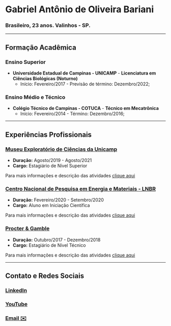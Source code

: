 # Gabriel Antônio de Oliveira Bariani
### Brasileiro, 23 anos. Valinhos - SP.

------------------

## Formação Acadêmica
### Ensino Superior 
- **Universidade Estadual de Campinas - UNICAMP** - **Licenciatura em Ciências Biológicas (Noturno)**
  - Início: Fevereiro/2017 - Previsão de término: Dezembro/2022;
   
### Ensino Médio e Técnico
- **Colégio Técnico de Campinas - COTUCA** - **Técnico em Mecatrônica**
  - Início: Fevereiro/2014 - Término: Dezembro/2016;

--------------------------------

## Experiências Profissionais

### [Museu Exploratório de Ciências da Unicamp](/museu)
- **Duração:** Agosto/2019 - Agosto/2021
- **Cargo:** Estagiário de Nível Superior

Para mais informações e descrição das atividades [clique aqui](/museu)


### [Centro Nacional de Pesquisa em Energia e Materiais - LNBR](/cnpem)
- **Duração:** Fevereiro/2020 - Setembro/2020
- **Cargo:** Aluno em Iniciação Científica

Para mais informações e descrição das atividades [clique aqui](/cnpem)


### [Procter & Gamble](/peg)
- **Duração:** Outubro/2017 - Dezembro/2018
- **Cargo:** Estagiário de Nível Técnico

Para mais informações e descrição das atividades [clique aqui](/peg)

-----------------------

## Contato e Redes Sociais

### [LinkedIn](https://www.linkedin.com/in/gabriel-ant%C3%B4nio-de-oliveira-bariani/)
### [YouTube](https://www.youtube.com/user/gabrielbariani)
### [Email ✉️](mailto:gabrielbariani@gmail.com)
